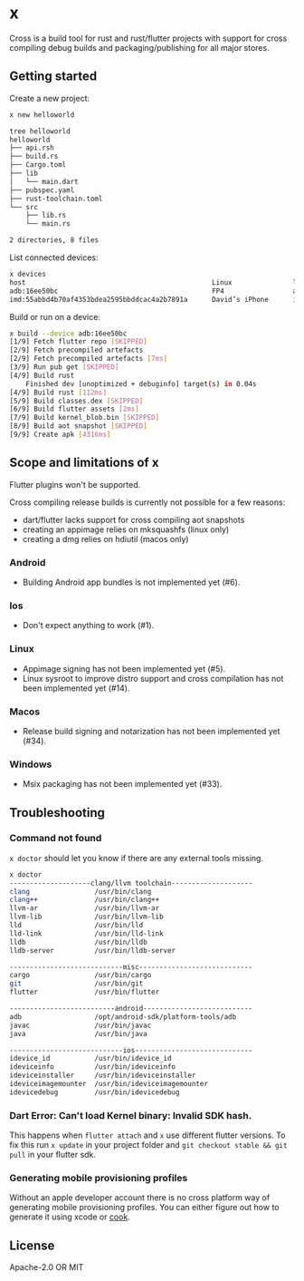 # x
Cross is a build tool for rust and rust/flutter projects with support for cross compiling debug
builds and packaging/publishing for all major stores.

## Getting started
Create a new project:
```sh
x new helloworld

tree helloworld
helloworld
├── api.rsh
├── build.rs
├── Cargo.toml
├── lib
│   └── main.dart
├── pubspec.yaml
├── rust-toolchain.toml
└── src
    ├── lib.rs
    └── main.rs

2 directories, 8 files
```

List connected devices:
```sh
x devices
host                                              Linux               linux x64           Arch Linux 5.16.10-arch1-1
adb:16ee50bc                                      FP4                 android arm64       Android 11 (API 30)
imd:55abbd4b70af4353bdea2595bbddcac4a2b7891a      David’s iPhone      ios arm64           iPhone OS 15.3.1
```

Build or run on a device:
```sh
x build --device adb:16ee50bc
[1/9] Fetch flutter repo [SKIPPED]
[2/9] Fetch precompiled artefacts
[2/9] Fetch precompiled artefacts [7ms]
[3/9] Run pub get [SKIPPED]
[4/9] Build rust
    Finished dev [unoptimized + debuginfo] target(s) in 0.04s
[4/9] Build rust [112ms]
[5/9] Build classes.dex [SKIPPED]
[6/9] Build flutter assets [2ms]
[7/9] Build kernel_blob.bin [SKIPPED]
[8/9] Build aot snapshot [SKIPPED]
[9/9] Create apk [4316ms]
```

## Scope and limitations of x
Flutter plugins won't be supported.

Cross compiling release builds is currently not possible for a few reasons:

 - dart/flutter lacks support for cross compiling aot snapshots
 - creating an appimage relies on mksquashfs (linux only)
 - creating a dmg relies on hdiutil (macos only)

### Android
 - Building Android app bundles is not implemented yet (#6).

### Ios
 - Don't expect anything to work (#1).

### Linux
 - Appimage signing has not been implemented yet (#5).
 - Linux sysroot to improve distro support and cross compilation has not been implemented yet (#14).

### Macos
 - Release build signing and notarization has not been implemented yet (#34).

### Windows
 - Msix packaging has not been implemented yet (#33).

## Troubleshooting

### Command not found
`x doctor` should let you know if there are any external tools missing.

```sh
x doctor
--------------------clang/llvm toolchain--------------------
clang                /usr/bin/clang
clang++              /usr/bin/clang++
llvm-ar              /usr/bin/llvm-ar
llvm-lib             /usr/bin/llvm-lib
lld                  /usr/bin/lld
lld-link             /usr/bin/lld-link
lldb                 /usr/bin/lldb
lldb-server          /usr/bin/lldb-server

----------------------------misc----------------------------
cargo                /usr/bin/cargo
git                  /usr/bin/git
flutter              /usr/bin/flutter

--------------------------android---------------------------
adb                  /opt/android-sdk/platform-tools/adb
javac                /usr/bin/javac
java                 /usr/bin/java

----------------------------ios-----------------------------
idevice_id           /usr/bin/idevice_id
ideviceinfo          /usr/bin/ideviceinfo
ideviceinstaller     /usr/bin/ideviceinstaller
ideviceimagemounter  /usr/bin/ideviceimagemounter
idevicedebug         /usr/bin/idevicedebug
```

### Dart Error: Can't load Kernel binary: Invalid SDK hash.
This happens when `flutter attach` and `x` use different flutter versions. To fix this run
`x update` in your project folder and `git checkout stable && git pull` in your flutter sdk.

### Generating mobile provisioning profiles
Without an apple developer account there is no cross platform way of generating mobile provisioning
profiles. You can either figure out how to generate it using xcode or [cook](https://github.com/n3d1117/cook).

## License
Apache-2.0 OR MIT
